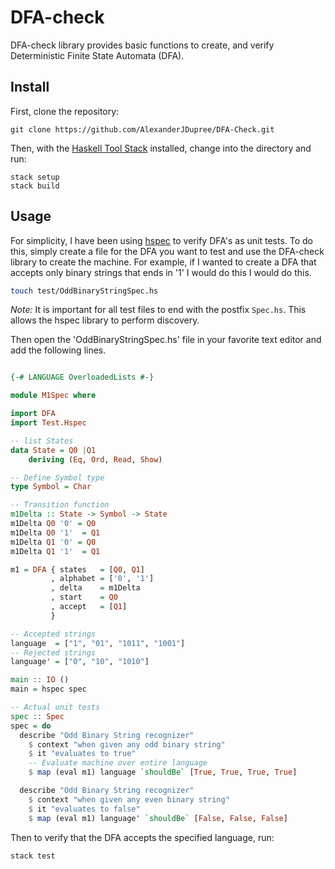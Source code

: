 # DFA-check

DFA-check library provides basic functions to create, and verify Deterministic Finite State Automata (DFA). 

## Install

First, clone the repository:

```
git clone https://github.com/AlexanderJDupree/DFA-Check.git
```

Then, with the [Haskell Tool Stack](https://docs.haskellstack.org/en/stable/README/#how-to-install) installed, change into the directory and run:

```
stack setup
stack build
```

## Usage

For simplicity, I have been using [hspec](https://hspec.github.io/) to verify DFA's as unit tests. To do this, simply create a file for the DFA you want to test and use the DFA-check library to create the machine. For example, if I wanted to create a DFA that accepts only binary strings that ends in '1' I would do this I would do this. 

```bash
touch test/OddBinaryStringSpec.hs
```

*Note:* It is important for all test files to end with the postfix `Spec.hs`. This allows the hspec library to perform discovery. 

Then open the 'OddBinaryStringSpec.hs' file in your favorite text editor and add the following lines. 

```haskell

{-# LANGUAGE OverloadedLists #-}

module M1Spec where

import DFA
import Test.Hspec

-- list States
data State = Q0 |Q1
    deriving (Eq, Ord, Read, Show)

-- Define Symbol type
type Symbol = Char

-- Transition function
m1Delta :: State -> Symbol -> State
m1Delta Q0 '0' = Q0
m1Delta Q0 '1'  = Q1
m1Delta Q1 '0' = Q0
m1Delta Q1 '1'  = Q1

m1 = DFA { states   = [Q0, Q1]
         , alphabet = ['0', '1']
         , delta    = m1Delta
         , start    = Q0
         , accept   = [Q1]
         }

-- Accepted strings
language  = ["1", "01", "1011", "1001"]
-- Rejected strings
language' = ["0", "10", "1010"]

main :: IO ()
main = hspec spec

-- Actual unit tests
spec :: Spec
spec = do
  describe "Odd Binary String recognizer"
    $ context "when given any odd binary string"
    $ it "evaluates to true"
    -- Evaluate machine over entire language
    $ map (eval m1) language `shouldBe` [True, True, True, True]

  describe "Odd Binary String recognizer"
    $ context "when given any even binary string"
    $ it "evaluates to false"
    $ map (eval m1) language' `shouldBe` [False, False, False]

```

Then to verify that the DFA accepts the specified language, run:

```
stack test
```

